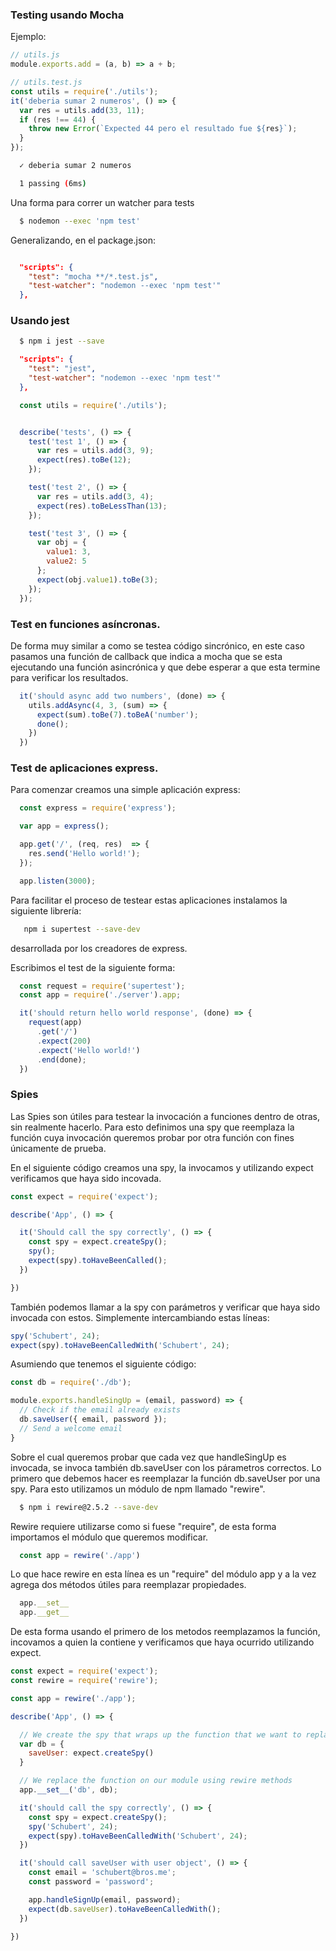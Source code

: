 ### Testing usando Mocha

Ejemplo:
```js
// utils.js
module.exports.add = (a, b) => a + b;
```

```js
// utils.test.js
const utils = require('./utils');
it('deberia sumar 2 numeros', () => {
  var res = utils.add(33, 11);
  if (res !== 44) {
    throw new Error(`Expected 44 pero el resultado fue ${res}`);
  }
});


```
```sh
  ✓ deberia sumar 2 numeros

  1 passing (6ms)

```

Una forma para correr un watcher para tests

```sh
  $ nodemon --exec 'npm test'
```

Generalizando, en el package.json:

```json

  "scripts": {
    "test": "mocha **/*.test.js",
    "test-watcher": "nodemon --exec 'npm test'"
  },

```

### Usando jest

```sh
  $ npm i jest --save
```

```json
  "scripts": {
    "test": "jest",
    "test-watcher": "nodemon --exec 'npm test'"
  },
```

```js
  const utils = require('./utils');


  describe('tests', () => {
    test('test 1', () => {
      var res = utils.add(3, 9);
      expect(res).toBe(12);
    });

    test('test 2', () => {
      var res = utils.add(3, 4);
      expect(res).toBeLessThan(13);
    });

    test('test 3', () => {
      var obj = {
        value1: 3,
        value2: 5
      };
      expect(obj.value1).toBe(3);
    });
  });
```
### Test en funciones asíncronas.

De forma muy similar a como se testea código sincrónico, en este caso pasamos una función de callback que indica a mocha que se esta ejecutando una función asincrónica y que debe esperar a que esta termine para verificar los resultados.

```js
  it('should async add two numbers', (done) => {
    utils.addAsync(4, 3, (sum) => {
      expect(sum).toBe(7).toBeA('number');
      done();
    })
  })
```

### Test de aplicaciones express.

Para comenzar creamos una simple aplicación express:

```js
  const express = require('express');

  var app = express();

  app.get('/', (req, res)  => {
    res.send('Hello world!');
  });

  app.listen(3000);
```

 Para facilitar el proceso de testear estas aplicaciones instalamos la siguiente librería:

 ```sh
    npm i supertest --save-dev
 ```

desarrollada por los creadores de express.

Escribimos el test de la siguiente forma:

```js
  const request = require('supertest');
  const app = require('./server').app;

  it('should return hello world response', (done) => {
    request(app)
      .get('/')
      .expect(200)
      .expect('Hello world!')
      .end(done);
  })
```

### Spies

Las Spies son útiles para testear la invocación a funciones dentro de otras, sin realmente hacerlo. Para esto definimos una spy que reemplaza la función cuya invocación queremos probar por otra función con fines únicamente de prueba.

En el siguiente código creamos una spy, la invocamos y utilizando expect verificamos que haya sido incovada.

```js
const expect = require('expect');

describe('App', () => {

  it('Should call the spy correctly', () => {
    const spy = expect.createSpy();
    spy();
    expect(spy).toHaveBeenCalled();
  })

})
```

También podemos llamar a la spy con parámetros y verificar que haya sido invocada con estos. Simplemente intercambiando estas líneas:

```js
spy('Schubert', 24);
expect(spy).toHaveBeenCalledWith('Schubert', 24);
```

Asumiendo que tenemos el siguiente código:

```js
const db = require('./db');

module.exports.handleSingUp = (email, password) => {
  // Check if the email already exists
  db.saveUser({ email, password });
  // Send a welcome email
}
```
Sobre el cual queremos probar que cada vez que handleSingUp es invocada, se invoca también db.saveUser con los párametros correctos. Lo primero que debemos hacer es reemplazar la función db.saveUser por una spy. Para esto utilizamos un módulo de npm llamado "rewire".

```sh
  $ npm i rewire@2.5.2 --save-dev
```

Rewire requiere utilizarse como si fuese "require", de esta forma importamos el módulo que queremos modificar.

```js
  const app = rewire('./app')
```
Lo que hace rewire en esta línea es un "require" del módulo app y a la vez agrega dos métodos útiles para reemplazar propiedades.

```js
  app.__set__
  app.__get__
```
De esta forma usando el primero de los metodos reemplazamos la función, incovamos a quien la contiene y verificamos que haya ocurrido utilizando expect.

```js
const expect = require('expect');
const rewire = require('rewire');

const app = rewire('./app');

describe('App', () => {

  // We create the spy that wraps up the function that we want to replace 'saveUser'
  var db = {
    saveUser: expect.createSpy()
  }

  // We replace the function on our module using rewire methods
  app.__set__('db', db);

  it('should call the spy correctly', () => {
    const spy = expect.createSpy();
    spy('Schubert', 24);
    expect(spy).toHaveBeenCalledWith('Schubert', 24);
  })

  it('should call saveUser with user object', () => {
    const email = 'schubert@bros.me';
    const password = 'password';

    app.handleSignUp(email, password);
    expect(db.saveUser).toHaveBeenCalledWith();
  })

})
```
